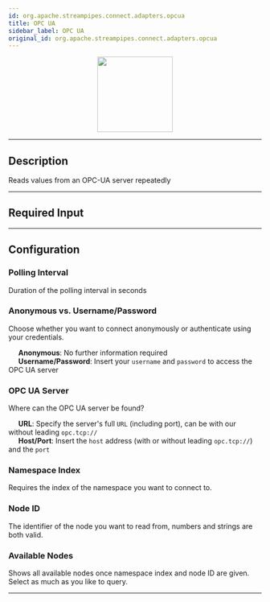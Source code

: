 ```yaml
---
id: org.apache.streampipes.connect.adapters.opcua
title: OPC UA
sidebar_label: OPC UA
original_id: org.apache.streampipes.connect.adapters.opcua
---
```


<!--
  ~ Licensed to the Apache Software Foundation (ASF) under one or more
  ~ contributor license agreements.  See the NOTICE file distributed with
  ~ this work for additional information regarding copyright ownership.
  ~ The ASF licenses this file to You under the Apache License, Version 2.0
  ~ (the "License"); you may not use this file except in compliance with
  ~ the License.  You may obtain a copy of the License at
  ~
  ~    http://www.apache.org/licenses/LICENSE-2.0
  ~
  ~ Unless required by applicable law or agreed to in writing, software
  ~ distributed under the License is distributed on an "AS IS" BASIS,
  ~ WITHOUT WARRANTIES OR CONDITIONS OF ANY KIND, either express or implied.
  ~ See the License for the specific language governing permissions and
  ~ limitations under the License.
  ~
  -->



<p align="center"> 
    <img src="/img/pipeline-elements/org.apache.streampipes.connect.adapters.opcua/icon.png" width="150px;" class="pe-image-documentation"/>
</p>

***

## Description

Reads values from an OPC-UA server repeatedly

***

## Required Input

***

## Configuration

### Polling Interval

Duration of the polling interval in seconds

### Anonymous vs. Username/Password

Choose whether you want to connect anonymously or authenticate using your credentials.

&nbsp;&nbsp;&nbsp;&nbsp; **Anonymous**: No further information required <br/>
&nbsp;&nbsp;&nbsp;&nbsp; **Username/Password**: Insert your `username` and `password` to access the OPC UA server

### OPC UA Server

Where can the OPC UA server be found?

&nbsp;&nbsp;&nbsp;&nbsp; **URL**: Specify the server's full `URL` (including port), can be with our without leading `opc.tcp://`<br/>
&nbsp;&nbsp;&nbsp;&nbsp; **Host/Port**: Insert the `host` address (with or without leading `opc.tcp://`) and the `port`<br/>

### Namespace Index

Requires the index of the namespace you want to connect to.

### Node ID

The identifier of the node you want to read from, numbers and strings are both valid.

### Available Nodes

Shows all available nodes once namespace index and node ID are given.
Select as much as you like to query.

***
